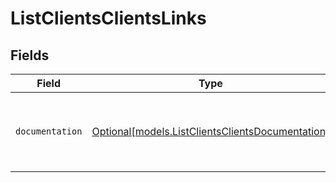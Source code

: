 # ListClientsClientsLinks


## Fields

| Field                                                                                            | Type                                                                                             | Required                                                                                         | Description                                                                                      |
| ------------------------------------------------------------------------------------------------ | ------------------------------------------------------------------------------------------------ | ------------------------------------------------------------------------------------------------ | ------------------------------------------------------------------------------------------------ |
| `documentation`                                                                                  | [Optional[models.ListClientsClientsDocumentation]](../models/listclientsclientsdocumentation.md) | :heavy_minus_sign:                                                                               | The URL to the generic Mollie API error handling guide.                                          |